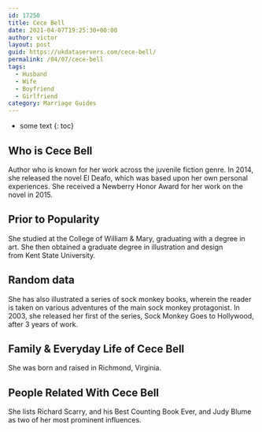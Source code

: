 ```yaml
---
id: 17250
title: Cece Bell
date: 2021-04-07T19:25:30+00:00
author: victor
layout: post
guid: https://ukdataservers.com/cece-bell/
permalink: /04/07/cece-bell
tags:
  - Husband
  - Wife
  - Boyfriend
  - Girlfriend
category: Marriage Guides
---
```


* some text
{: toc}


## Who is Cece Bell



Author who is known for her work across the juvenile fiction genre. In 2014, she released the novel El Deafo, which was based upon her own personal experiences. She received a Newberry Honor Award for her work on the novel in 2015.

                
                
                
## Prior to Popularity



She studied at the College of William & Mary, graduating with a degree in art. She then obtained a graduate degree in illustration and design from Kent State University.

                
                
                
## Random data



She has also illustrated a series of sock monkey books, wherein the reader is taken on various adventures of the main sock monkey protagonist. In 2003, she released her first of the series, Sock Monkey Goes to Hollywood, after 3 years of work.

                
                
                
## Family & Everyday Life of Cece Bell



She was born and raised in Richmond, Virginia.

                
                
                
## People Related With Cece Bell



She lists Richard Scarry, and his Best Counting Book Ever, and Judy Blume as two of her most prominent influences.

                
              
            
          
          
          